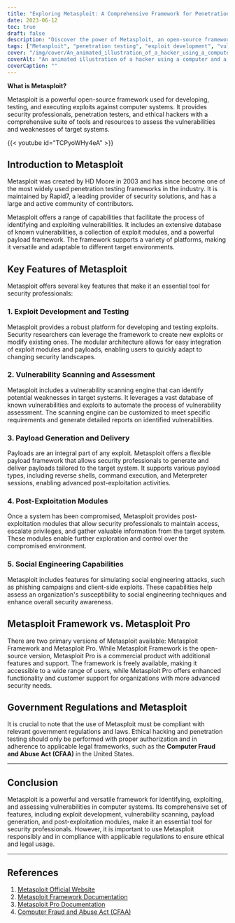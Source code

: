 ```yaml
---
title: "Exploring Metasploit: A Comprehensive Framework for Penetration Testing and Exploit Development"
date: 2023-06-12
toc: true
draft: false
description: "Discover the power of Metasploit, an open-source framework for penetration testing and exploit development, with robust features and a large community."
tags: ["Metasploit", "penetration testing", "exploit development", "vulnerability scanning", "payload generation", "post-exploitation", "ethical hacking", "cybersecurity", "open-source", "security framework", "vulnerability assessment", "social engineering", "Metasploit Framework", "Metasploit Pro", "computer security", "HD Moore", "Rapid7", "security solutions", "government regulations", "Computer Fraud and Abuse Act", "CFAA", "security awareness", "hacking tools", "cybersecurity tools", "cybersecurity community", "cybersecurity resources", "cybersecurity professionals", "cybersecurity best practices", "cybersecurity compliance", "cybersecurity laws"]
cover: "/img/cover/An_animated_illustration_of_a_hacker_using_a_computer.png"
coverAlt: "An animated illustration of a hacker using a computer and a magnifying glass to represent the exploration and analysis of vulnerabilities and exploits in computer systems."
coverCaption: ""
---
```


**What is Metasploit?**

Metasploit is a powerful open-source framework used for developing, testing, and executing exploits against computer systems. It provides security professionals, penetration testers, and ethical hackers with a comprehensive suite of tools and resources to assess the vulnerabilities and weaknesses of target systems.

{{< youtube id="TCPyoWHy4eA" >}}

## Introduction to Metasploit

Metasploit was created by HD Moore in 2003 and has since become one of the most widely used penetration testing frameworks in the industry. It is maintained by Rapid7, a leading provider of security solutions, and has a large and active community of contributors.

Metasploit offers a range of capabilities that facilitate the process of identifying and exploiting vulnerabilities. It includes an extensive database of known vulnerabilities, a collection of exploit modules, and a powerful payload framework. The framework supports a variety of platforms, making it versatile and adaptable to different target environments.

## Key Features of Metasploit

Metasploit offers several key features that make it an essential tool for security professionals:

### 1. Exploit Development and Testing

Metasploit provides a robust platform for developing and testing exploits. Security researchers can leverage the framework to create new exploits or modify existing ones. The modular architecture allows for easy integration of exploit modules and payloads, enabling users to quickly adapt to changing security landscapes.

### 2. Vulnerability Scanning and Assessment

Metasploit includes a vulnerability scanning engine that can identify potential weaknesses in target systems. It leverages a vast database of known vulnerabilities and exploits to automate the process of vulnerability assessment. The scanning engine can be customized to meet specific requirements and generate detailed reports on identified vulnerabilities.

### 3. Payload Generation and Delivery

Payloads are an integral part of any exploit. Metasploit offers a flexible payload framework that allows security professionals to generate and deliver payloads tailored to the target system. It supports various payload types, including reverse shells, command execution, and Meterpreter sessions, enabling advanced post-exploitation activities.

### 4. Post-Exploitation Modules

Once a system has been compromised, Metasploit provides post-exploitation modules that allow security professionals to maintain access, escalate privileges, and gather valuable information from the target system. These modules enable further exploration and control over the compromised environment.

### 5. Social Engineering Capabilities

Metasploit includes features for simulating social engineering attacks, such as phishing campaigns and client-side exploits. These capabilities help assess an organization's susceptibility to social engineering techniques and enhance overall security awareness.

## Metasploit Framework vs. Metasploit Pro

There are two primary versions of Metasploit available: Metasploit Framework and Metasploit Pro. While Metasploit Framework is the open-source version, Metasploit Pro is a commercial product with additional features and support. The framework is freely available, making it accessible to a wide range of users, while Metasploit Pro offers enhanced functionality and customer support for organizations with more advanced security needs.

## Government Regulations and Metasploit

It is crucial to note that the use of Metasploit must be compliant with relevant government regulations and laws. Ethical hacking and penetration testing should only be performed with proper authorization and in adherence to applicable legal frameworks, such as the **Computer Fraud and Abuse Act (CFAA)** in the United States.

______

## Conclusion

Metasploit is a powerful and versatile framework for identifying, exploiting, and assessing vulnerabilities in computer systems. Its comprehensive set of features, including exploit development, vulnerability scanning, payload generation, and post-exploitation modules, make it an essential tool for security professionals. However, it is important to use Metasploit responsibly and in compliance with applicable regulations to ensure ethical and legal usage.

______

## References

1. [Metasploit Official Website](https://metasploit.com)
2. [Metasploit Framework Documentation](https://docs.metasploit.com/)
3. [Metasploit Pro Documentation](https://docs.rapid7.com/metasploit/)
4. [Computer Fraud and Abuse Act (CFAA)](https://www.law.cornell.edu/uscode/text/18/1030)

